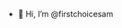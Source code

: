 - 👋 Hi, I’m @firstchoicesam


<!---
firstchoicesam/firstchoicesam is a ✨ special ✨ repository because its `README.md` (this file) appears on your GitHub profile.
You can click the Preview link to take a look at your changes.
--->
